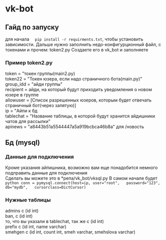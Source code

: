 # vk-bot
## Гайд по запуску
для начала ```  pip install -r requirments.txt```, чтобы установить зависимости.
Дальше нужно заполнить недо-конфигурционный файл, с токенами и прочем: token2.py
Создаете его в vk_bot и заполняете
### Пример token2.py
token = "токен группы(main2.py)  
token22 = "Токен юзера, если надо страничного бота(main.py)"  
group_idd = "айди группы"  
recipient = айди, на который будут приходить уведомления о новом юзере в группе  
allowuser = [Список разрешенных юзеров, которым будет отвечать страничный бот(через запятую)]  
ip = "Айпи к бд  
tablechat = "Название таблицы, в которой будут хранится айдишники чатов для рассылки"  
apinews = "a8443b51a5544447a5a919bcbca46b8a" для /новость   

## Бд (mysql)

### Данные для подключения
Кроме указания айпишника, возможно вам еще понадобится немного подправить данные для подключения  
Сделать вы можете это в *репа/vk_bot/vksql.py
В самом начале будет ```python conn = pymysql.connect(host=ip,
                             user="root",  
                             password="123",  
                             db="mydb",  
                             cursorclass=DictCursor) ```
### Нужные таблицы
admins с (id int)  
ban, с (id int)  
то, что вы указали в tablechat, так же с (id int)  
prefix с (id int, name varchar)  
smehgen с (id int, count int, smeh varchar, smehslova varchar)  
